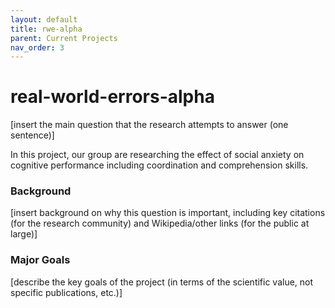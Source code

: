 ```yaml
---
layout: default
title: rwe-alpha
parent: Current Projects
nav_order: 3
---
```


# real-world-errors-alpha

[insert the main question that the research attempts to answer (one sentence)]

In this project, our group are researching the effect of social anxiety on cognitive performance including coordination and comprehension skills.

### Background

[insert background on why this question is important, including key citations (for the research community) and Wikipedia/other links (for the public at large)]

### Major Goals

[describe the key goals of the project (in terms of the scientific value, not specific publications, etc.)]
